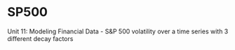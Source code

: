 # SP500
Unit 11: Modeling Financial Data - S&amp;P 500 volatility over a time series with 3 different decay factors

